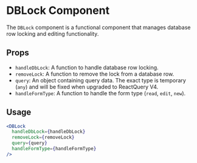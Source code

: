 # DBLock Component

The `DBLock` component is a functional component that manages database row locking and editing functionality.

## Props

- `handleDbLock`: A function to handle database row locking.
- `removeLock`: A function to remove the lock from a database row.
- `query`: An object containing query data. The exact type is temporary (`any`) and will be fixed when upgraded to ReactQuery V4.
- `handleFormType`: A function to handle the form type (`read`, `edit`, `new`).

## Usage

```jsx
<DBLock
  handleDbLock={handleDbLock}
  removeLock={removeLock}
  query={query}
  handleFormType={handleFormType}
/>
